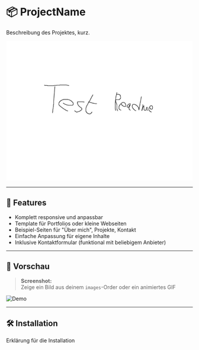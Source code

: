 # 📦 ProjectName
Beschreibung des Projektes, kurz.

![Screenshot](images/screenshot.png)

---

## 🚀 Features

- Komplett responsive und anpassbar
- Template für Portfolios oder kleine Webseiten
- Beispiel-Seiten für "Über mich", Projekte, Kontakt
- Einfache Anpassung für eigene Inhalte
- Inklusive Kontaktformular (funktional mit beliebigem Anbieter)

---

## 📑 Vorschau

> **Screenshot:**  
> Zeige ein Bild aus deinem `images`-Order oder ein animiertes GIF

![Demo](pizza/demo.gif)

---

## 🛠️ Installation

Erklärung für die Installation
